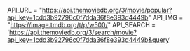 API_URL = "https://api.themoviedb.org/3/movie/popular?api_key=1cdd3b92796c0f7dda36f8e393d4449b"
API_IMG = "https://image.tmdb.org/t/p/w500/"
API_SEARCH = 'https://api.themoviedb.org/3/search/movie?api_key=1cdd3b92796c0f7dda36f8e393d4449b&query'